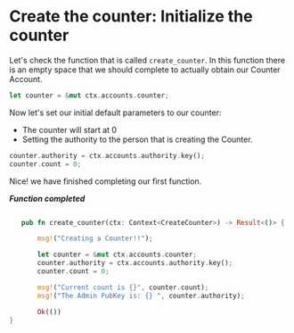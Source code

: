 # Create the counter: Initialize the counter

Let's check the function that is called `create_counter`. In this function there is an empty space that we should complete to actually obtain our Counter Account.

```rust
let counter = &mut ctx.accounts.counter;
```

Now let's set our initial default parameters to our counter:

- The counter will start at 0
- Setting the authority to the person that is creating the Counter.

```rust
counter.authority = ctx.accounts.authority.key();
counter.count = 0;
```

Nice! we have finished completing our first function.

**_Function completed_**

```rust

   pub fn create_counter(ctx: Context<CreateCounter>) -> Result<()> {

       msg!("Creating a Counter!!");

       let counter = &mut ctx.accounts.counter;
       counter.authority = ctx.accounts.authority.key();
       counter.count = 0;

       msg!("Current count is {}", counter.count);
       msg!("The Admin PubKey is: {} ", counter.authority);

       Ok(())
}
```
